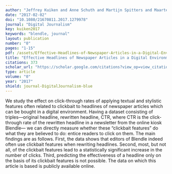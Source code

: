 ```yaml
---
author: "Jeffrey Kuiken and Anne Schuth and Martijn Spitters and Maarten Marx"
date: "2017-02-02"
doi: "10.1080/21670811.2017.1279978"
journal: "Digital Journalism"
key: kuiken2017
keywords: "blendle, journal"
layout: publication
number: "0"
pages: "1-15"
pdf: /assets/Effective-Headlines-of-Newspaper-Articles-in-a-Digital-Environment.pdf
title: "Effective Headlines of Newspaper Articles in a Digital Environment"
citations: 373
scholar_url: "https://scholar.google.com/citations?view_op=view_citation&hl=en&user=Y3ahb_wAAAAJ&pagesize=100&citation_for_view=Y3ahb_wAAAAJ:ruyezt5ZtCIC"
type: article
volume: "0"
year: "2017"
shield: journal-DigitalJournalism-blue
---
```


We study the effect on click-through rates of applying textual and stylistic features often related
to clickbait to headlines of newspaper articles which can be bought in a digital environment.
Having a dataset consisting of triples—original headline, rewritten headline, CTR, where CTR is
the click-through rate of the rewritten headline in a newsletter from the online kiosk Blendle—
we can directly measure whether these “clickbait features” do what they are believed to do:
entice readers to click on them. The main findings are as follows. First, the data shows that editors of
Blendle indeed often use clickbait features when rewriting headlines. Second, most, but
not all, of the clickbait features lead to a statistically significant increase in the number of clicks.
Third, predicting the effectiveness of a headline only on the basis of its clickbait features is not
possible. The data on which this article is based is publicly available online.
